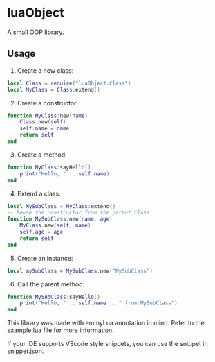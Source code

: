 # luaObject
A small OOP library.

## Usage

1. Create a new class:

```lua
local Class = require("luaObject.Class")
local MyClass = Class:extend()
```

2. Create a constructor:

```lua
function MyClass:new(name)
    Class.new(self)
    self.name = name
    return self
end
```

3. Create a method:

```lua
function MyClass:sayHello()
    print("Hello, " .. self.name)
end
```

4. Extend a class:

```lua
local MySubClass = MyClass:extend()
-- Reuse the constructor from the parent class
function MySubClass:new(name, age)
    MyClass.new(self, name)
    self.age = age
    return self
end
```

5. Create an instance:

```lua
local mySubClass = MySubClass:new("MySubClass")
```


6. Call the parent method:

```lua
function MySubClass:sayHello()
    print("Hello, " .. self.name .. " from MySubClass")
end
```

This library was made with emmyLua annotation in mind.
Refer to the example.lua file for more information.

If your IDE supports VScode style snippets, you can use the snippet in snippet.json.
